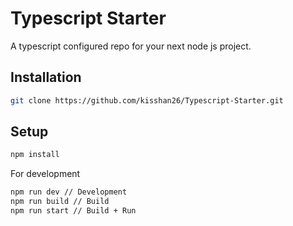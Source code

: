 # Typescript Starter

A typescript configured repo for your next node js project.

## Installation

```bash
git clone https://github.com/kisshan26/Typescript-Starter.git
```

## Setup

```bash
npm install
```

For development

```bash
npm run dev // Development
npm run build // Build
npm run start // Build + Run
```